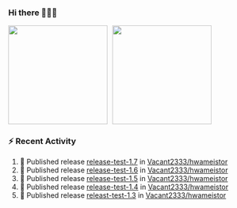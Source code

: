 ### Hi there 👋👋👋

<div style="display: flex; gap: 10px;">
  <img height="200px" src="https://github-readme-stats.vercel.app/api?username=Vacant2333&show_icons=true&theme=flag-india&count_private=true&hide_rank=true&include_all_commits=true">
  <img height="200px" src="https://github-readme-stats.vercel.app/api/top-langs/?username=Vacant2333&layout=donut">
</div>

### :zap: Recent Activity

<!--START_SECTION:activity-->
1. 🚀 Published release [release-test-1.7](https://github.com/Vacant2333/hwameistor/releases/tag/1.7) in [Vacant2333/hwameistor](https://github.com/Vacant2333/hwameistor)
2. 🚀 Published release [release-test-1.6](https://github.com/Vacant2333/hwameistor/releases/tag/1.6) in [Vacant2333/hwameistor](https://github.com/Vacant2333/hwameistor)
3. 🚀 Published release [release-test-1.5](https://github.com/Vacant2333/hwameistor/releases/tag/1.5) in [Vacant2333/hwameistor](https://github.com/Vacant2333/hwameistor)
4. 🚀 Published release [release-test-1.4](https://github.com/Vacant2333/hwameistor/releases/tag/1.4) in [Vacant2333/hwameistor](https://github.com/Vacant2333/hwameistor)
5. 🚀 Published release [releast-test-1.3](https://github.com/Vacant2333/hwameistor/releases/tag/1.3) in [Vacant2333/hwameistor](https://github.com/Vacant2333/hwameistor)
<!--END_SECTION:activity-->
